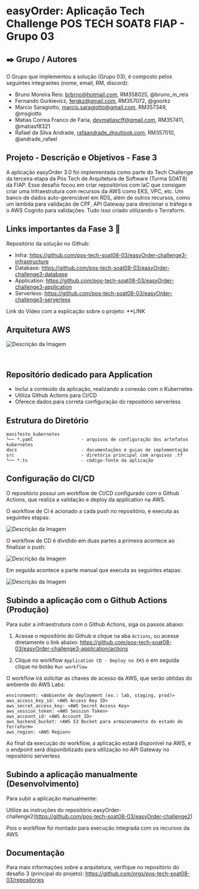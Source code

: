 # easyOrder: Aplicação Tech Challenge POS TECH SOAT8 FIAP - Grupo 03

## ✒️ Grupo / Autores

O Grupo que implementou a solução (Grupo 03), é composto pelos seguintes integrantes (nome, email, RM, discord):
- Bruno Moreira Reis: brbrno@hotmail.com, RM358025, @bruno_m_reis
- Fernando Gurkievicz, fergkz@gmail.com, RM357072, @goorkz
- Marcio Saragiotto, marcio.saragiotto@gmail.com, RM357349, @msgiotto
- Matias Correa Franco de Faria, devmatiascff@gmail.com, RM357411, @matiasf8321
- Rafael da Silva Andrade, rafaandrade_@outlook.com, RM357010, @andrade_rafael

## Projeto - Descrição e Objetivos - Fase 3
A aplicação easyOrder 3.0 foi implementada como parte do Tech Challenge da terceira etapa da Pós Tech de
Arquitetura de Software (Turma SOAT8) da FIAP. Esse desafio focou em criar repositórios com IaC que consigam criar
uma Infraestrutura com recursos da AWS como EKS, VPC, etc. Um banco de dados auto-gerenciável em RDS, além de outros recursos,
como um lambda para validação de CPF, API Gateway para direcionar o tráfego e o AWS Cognito para validações. Tudo isso criado utilizando
o Terraform.

## Links importantes da Fase 3 🌟
Repositório da solução no Github:
 - Infra: https://github.com/pos-tech-soat08-03/easyOrder-challenge3-infrastructure
 - Database: https://github.com/pos-tech-soat08-03/easyOrder-challenge3-database
 - Application: https://github.com/pos-tech-soat08-03/easyOrder-challenge3-application
 - Serverless: https://github.com/pos-tech-soat08-03/easyOrder-challenge3-serverless
   
Link do Vídeo com a explicação sobre o projeto: **LINK

## Arquitetura AWS

![Descrição da Imagem](docs/assets/arquitetura_easyOrder_AWS.png)

&nbsp;
## Repositório dedicado para Application 
- Inclui a conteúdo da aplicação, realizando a conexão com o Kubernetes 
- Utiliza Github Actions para CI/CD
- Oferece dados para correta configuração do repositório serverless

## Estrutura do Diretório

```plaintext
manifesto_kubernetes        
└── *.yaml                  - arquivos de configuração dos artefatos kubernetes
docs                        - documentações e guias de implementação
src                         - diretório principal com arquivos .tf
└── *.ts                    - código-fonte da aplicação
```

## Configuração do CI/CD

O repositório possui um workflow de CI/CD configurado com o Github Actions, que realiza a validação e deploy da application na AWS.

O workflow de CI é acionado a cada push no repositório, e executa as seguintes etapas:

![Descrição da Imagem](docs/assets/ci-image.png)

O workflow de CD é dividido em duas partes a primeira acontece ao finalizar o push:

![Descrição da Imagem](docs/assets/cd-image1.png)

Em seguida acontece a parte manual que executa as seguintes etapas:

![Descrição da Imagem](docs/assets/cd-image2.png)

## Subindo a aplicação com o Github Actions (Produção)

Para subir a infraestrutura com o Github Actions, siga os passos abaixo:

1. Acesse o repositório do Github e clique na aba `Actions`, ou acesse diretamente o link abaixo:
 https://github.com/pos-tech-soat08-03/easyOrder-challenge3-application/actions

2. Clique no workflow `Application CD - Deploy no EKS` e em seguida clique no botão `Run workflow`

O workflow irá solicitar as chaves de acesso da AWS, que serão obtidas do ambiente do AWS Labs:

```plaintext
environment: <Ambiente de deployment (ex.: lab, staging, prod)>
aws_access_key_id: <AWS Access Key ID>
aws_secret_access_key: <AWS Secret Access Key>
aws_session_token: <AWS Session Token>
aws_account_id: <AWS Account ID>
aws_backend_bucket: <AWS S3 Bucket para armazenamento do estado do Terraform>
aws_region: <AWS Region>
```

Ao final da execução do workflow, a aplicação estará disponível na AWS, e o endpoint será disponibilizado para utilização no API Gateway no repositório serverless

## Subindo a aplicação manualmente (Desenvolvimento)

Para subir a aplicação manualmente:

Utilize as instruções do repositório easyOrder-challenge2(https://github.com/pos-tech-soat08-03/easyOrder-challenge2)

Pois o workflow foi montado para execução integrada com os recursos da AWS

## Documentação

Para mais informações sobre a arquitetura, verifique no repositório do desafio 3 (principal do projeto):
https://github.com/orgs/pos-tech-soat08-03/repositories
